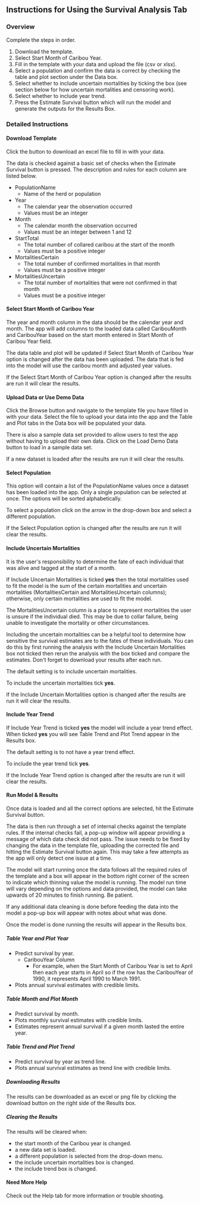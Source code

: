 <!---
# Copyright 2022-2023 Integrated Ecological Research and Poisson Consulting Ltd.
# Copyright 2024 Province of Alberta
#
# Licensed under the Apache License, Version 2.0 (the 'License');
# you may not use this file except in compliance with the License.
# You may obtain a copy of the License at
#
# http://www.apache.org/licenses/LICENSE-2.0
#
# Unless required by applicable law or agreed to in writing, software
# distributed under the License is distributed on an 'AS IS' BASIS,
# WITHOUT WARRANTIES OR CONDITIONS OF ANY KIND, either express or implied.
# See the License for the specific language governing permissions and
# limitations under the License.
-->

## Instructions for Using the Survival Analysis Tab

### Overview

Complete the steps in order. 

1. Download the template.
2. Select Start Month of Caribou Year.
3. Fill in the template with your data and upload the file (csv or xlsx).
4. Select a population and confirm the data is correct by checking the
table and plot section under the Data box.
5. Select whether to include uncertain mortalities by ticking the box (see section below for how uncertain mortalities and censoring work).
6. Select whether to include year trend.
7. Press the Estimate Survival button which will run the model and generate the outputs for the Results Box.

### Detailed Instructions

#### Download Template

Click the button to download an excel file to fill in with your data.

The data is checked against a basic set of checks when the Estimate Survival button is pressed. 
The description and rules for each column are listed below.

- PopulationName
  - Name of the herd or population
- Year
  - The calendar year the observation occurred 
  - Values must be an integer
- Month
  - The calendar month the observation occurred
  - Values must be an integer between 1 and 12
- StartTotal
  - The total number of collared caribou at the start of the month
  - Values must be a positive integer
- MortalitiesCertain
  - The total number of confirmed mortalities in that month
  - Values must be a positive integer
- MortalitiesUncertain
  - The total number of mortalities that were not confirmed in that month
  - Values must be a positive integer

#### Select Start Month of Caribou Year

The year and month column in the data should be the calendar year and month.
The app will add columns to the loaded data called CaribouMonth and CaribouYear based on the start month entered in Start Month of Caribou Year field.

The data table and plot will be updated if Select Start Month of Caribou Year option is changed after the data has been uploaded. 
The data that is fed into the model will use the caribou month and adjusted year values. 

If the Select Start Month of Caribou Year option is changed after the results are run it will clear the results.

#### Upload Data or Use Demo Data

Click the Browse button and navigate to the template file you have filled in with your data. 
Select the file to upload your data into the app and the Table and Plot tabs in the Data box will be populated your data. 

There is also a sample data set provided to allow users to test the app without having to upload their own data.
Click on the Load Demo Data button to load in a sample data set. 

If a new dataset is loaded after the results are run it will clear the results.

#### Select Population

This option will contain a list of the PopulationName values once a dataset has been loaded into the app.
Only a single population can be selected at once.
The options will be sorted alphabetically.

To select a population click on the arrow in the drop-down box and select a different population. 

If the Select Population option is changed after the results are run it will clear the results.

#### Include Uncertain Mortalities

It is the user's responsibility to determine the fate of each individual that was alive and tagged at the start of a month.

If Include Uncertain Mortalities is ticked **yes** then the total mortalities used to fit the model is the sum of the certain mortalities and uncertain mortalities (MortalitiesCertain and MortalitiesUncertain columns); otherwise, only certain mortalities are used to fit the model.

The MortalitiesUncertain column is a place to represent mortalities the user is unsure if the individual died.
This may be due to collar failure, being unable to investigate the mortality or other circumstances.

Including the uncertain mortalities can be a helpful tool to determine how sensitive the survival estimates are to the fates of these individuals.
You can do this by first running the analysis with the Include Uncertain Mortalities box not ticked then rerun the analysis with the box ticked and compare the estimates. 
Don't forget to download your results after each run. 

The default setting is to include uncertain mortalities. 

To include the uncertain mortalities tick **yes**.

If the Include Uncertain Mortalities option is changed after the results are run it will clear the results.

#### Include Year Trend

If Include Year Trend is ticked **yes** the model will include a year trend effect.
When ticked **yes** you will see Table Trend and Plot Trend appear in the Results box.

The default setting is to not have a year trend effect. 

To include the year trend tick **yes**.

If the Include Year Trend option is changed after the results are run it will clear the results.

#### Run Model & Results

Once data is loaded and all the correct options are selected, hit the Estimate Survival button.

The data is then run through a set of internal checks against the template rules.
If the internal checks fail, a pop-up window will appear providing a message of which data check did not pass.
The issue needs to be fixed by changing the data in the template file, uploading the corrected file and hitting the Estimate Survival button again.
This may take a few attempts as the app will only detect one issue at a time. 

The model will start running once the data follows all the required rules of the template and a box will appear in the bottom right corner of the screen to indicate which thinning value the model is running. 
The model run time will vary depending on the options and data provided, the model can  take upwards of 20 minutes to finish running. 
Be patient. 

If any additional data cleaning is done before feeding the data into the model a pop-up box will appear with notes about what was done. 

Once the model is done running the results will appear in the Results box. 

##### Table Year and Plot Year

- Predict survival by year.
  - CaribouYear Column
    - For example, when the Start Month of Caribou Year is set to April then each year starts in April so if the row has the CaribouYear of 1990, it represents April 1990 to March 1991.
- Plots annual survival estimates with credible limits.

##### Table Month and Plot Month

- Predict survival by month.
- Plots monthly survival estimates with credible limits.
- Estimates represent annual survival if a given month lasted the entire year.

##### Table Trend and Plot Trend

- Predict survival by year as trend line.
- Plots annual survival estimates as trend line with credible limits.

##### Downloading Results

The results can be downloaded as an excel or png file by clicking the download button on the right side of the Results box.

##### Clearing the Results

The results will be cleared when:

- the start month of the Caribou year is changed.
- a new data set is loaded.
- a different population is selected from the drop-down menu.
- the include uncertain mortalities box is changed.
- the include trend box is changed. 

#### Need More Help

Check out the Help tab for more information or trouble shooting. 
